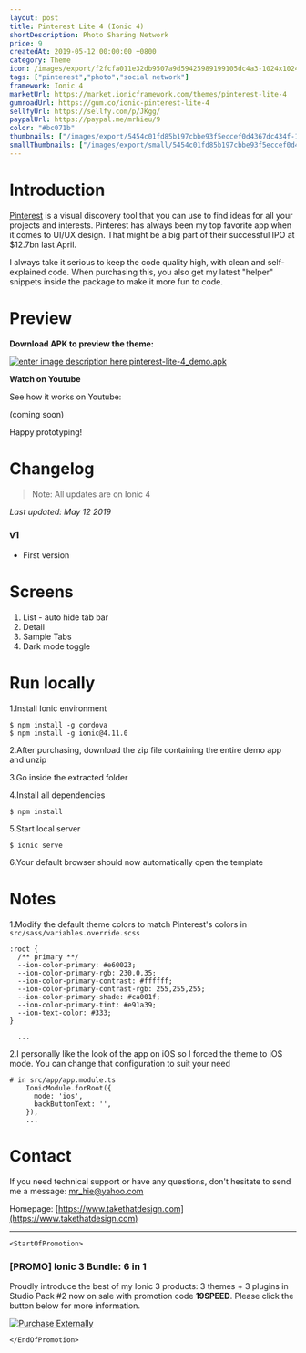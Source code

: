 ```yaml
---
layout: post
title: Pinterest Lite 4 (Ionic 4)
shortDescription: Photo Sharing Network 
price: 9
createdAt: 2019-05-12 00:00:00 +0800
category: Theme
icon: /images/export/f2fcfa011e32db9507a9d59425989199105dc4a3-1024x1024.jpg
tags: ["pinterest","photo","social network"]
framework: Ionic 4
marketUrl: https://market.ionicframework.com/themes/pinterest-lite-4
gumroadUrl: https://gum.co/ionic-pinterest-lite-4
sellfyUrl: https://sellfy.com/p/JKgg/
paypalUrl: https://paypal.me/mrhieu/9
color: "#bc071b"
thumbnails: ["/images/export/5454c01fd85b197cbbe93f5eccef0d4367dc434f-1242x2208.jpg","/images/export/a5161ee07c974ddff2ac190ab574dbd7e818c5a5-1242x2208.jpg","/images/export/f51acbe24c6b76d9909cbcec739b7fe85420f48b-1242x2208.jpg","/images/export/c4eccefb8415ac12873f6810011823f47df14c68-1242x2208.jpg","/images/export/85aa890653dc1f4b97bf995bd79208d778fab8fd-1242x2208.jpg"]
smallThumbnails: ["/images/export/small/5454c01fd85b197cbbe93f5eccef0d4367dc434f-1242x2208.jpg","/images/export/small/a5161ee07c974ddff2ac190ab574dbd7e818c5a5-1242x2208.jpg","/images/export/small/f51acbe24c6b76d9909cbcec739b7fe85420f48b-1242x2208.jpg"]
---
```


# Introduction

[Pinterest](http://www.pinterest.com/) is a visual discovery tool that you can use to find ideas for all your projects and interests. Pinterest has always been my top favorite app when it comes to UI/UX design. That might be a big part of their successful IPO at $12.7bn last April.

I always take it serious to keep the code quality high, with clean and self-explained code. When purchasing this, you also get my latest "helper" snippets inside the package to make it more fun to code.

# Preview



**Download APK to preview the theme:** 

[![enter image description here](https://lh3.googleusercontent.com/MIkXV-iIhrxPG5tZn8QTglczrISwLwebr8QmCKcJFN6NL0eNLf5GqWltrefAZwzAwh2r4RPk=w96-h96-e365)
pinterest-lite-4_demo.apk](http://bit.ly/2VxMN7i)


**Watch on Youtube**

See how it works on Youtube: 

(coming soon)


Happy prototyping!


# Changelog

> Note: All updates are on Ionic 4

*Last updated: May 12 2019*

### v1

* First version


# Screens

1. List - auto hide tab bar
2. Detail
3. Sample Tabs
4. Dark mode toggle

# Run locally
1.Install Ionic environment

```
$ npm install -g cordova
$ npm install -g ionic@4.11.0
```

2.After purchasing, download the zip file containing the entire demo app and unzip

3.Go inside the extracted folder

4.Install all dependencies

```
$ npm install
```

5.Start local server
```
$ ionic serve
```

6.Your default browser should now automatically open the template


# Notes

1.Modify the default theme colors to match Pinterest's colors in `src/sass/variables.override.scss`
```
:root {
  /** primary **/
  --ion-color-primary: #e60023;
  --ion-color-primary-rgb: 230,0,35;
  --ion-color-primary-contrast: #ffffff;
  --ion-color-primary-contrast-rgb: 255,255,255;
  --ion-color-primary-shade: #ca001f;
  --ion-color-primary-tint: #e91a39;
  --ion-text-color: #333;
}

  ...
```
2.I personally like the look of the app on iOS so I forced the theme to iOS mode. You can change that configuration to suit your need

```
# in src/app/app.module.ts
    IonicModule.forRoot({
      mode: 'ios',
      backButtonText: '',
    }),
    ...
```

# Contact
If you need technical support or have any questions, don't hesitate to send me a message: [mr_hie@yahoo.com](mailto:mr_hie@yahoo.com)

Homepage: [https://www.takethatdesign.com](https://www.takethatdesign.com)


------------------

`<StartOfPromotion>`
### [PROMO] Ionic 3 Bundle: 6 in 1
Proudly introduce the best of my Ionic 3 products: 3 themes + 3 plugins in Studio Pack #2  now on sale with promotion code **19SPEED**. Please click the button below for more information.

[![Purchase Externally](http://bit.ly/2E4p4z3)](https://gum.co/ionic3-ui-bundle)

`</EndOfPromotion>`